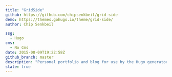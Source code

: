 ```yaml
---
title: "GridSide"
github: https://github.com/chipsenkbeil/grid-side
demo: https://themes.gohugo.io/theme/grid-side/
author: Chip Senkbeil

ssg:
  - Hugo
cms:
  - No Cms
date: 2015-08-09T19:22:58Z
github_branch: master
description: "Personal portfolio and blog for use by the Hugo generator."
stale: true
---
```


